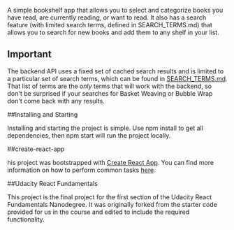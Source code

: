 A simple bookshelf app that allows you to select and categorize books you have read, are currently reading, or want to read. It also has a search feature (with limited search terms, defined in SEARCH_TERMS.md) that allows you to search for new books and add them to any shelf in your list.

## Important
The backend API uses a fixed set of cached search results and is limited to a particular set of search terms, which can be found in [SEARCH_TERMS.md](SEARCH_TERMS.md). That list of terms are the _only_ terms that will work with the backend, so don't be surprised if your searches for Basket Weaving or Bubble Wrap don't come back with any results. 

##Installing and Starting

Installing and starting the project is simple. Use npm install to get all dependencies, then npm start will run the project locally.

##create-react-app

his project was bootstrapped with [Create React App](https://github.com/facebookincubator/create-react-app). You can find more information on how to perform common tasks [here](https://github.com/facebookincubator/create-react-app/blob/master/packages/react-scripts/template/README.md).

##Udacity React Fundamentals

This project is the final project for the first section of the Udacity React Fundamentals Nanodegree. It was originally forked from the starter code provided for us in the course and edited to include the required functionality.